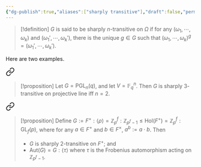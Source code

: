 ```yaml
---
{"dg-publish":true,"aliases":["sharply transitive"],"draft":false,"permalink":"/MATH/Cards/Nodes/Sharply Transitive/","dgPassFrontmatter":true}
---
```



> [!definition]
> $G$ is said to be sharply $n$-transitive on $\Omega$ if for any $(\omega_1,\cdots,\omega_k)$ and $(\omega_1',\cdots,\omega_k')$, there is the unique $g\in G$ such that $(\omega_1,\cdots,\omega_k)^g=(\omega_1',\cdots,\omega_k')$.

Here are two examples.


<div class="transclusion internal-embed is-loaded"><a class="markdown-embed-link" href="/math/cards/nodes/pgl-v-sharply-3-transitive-iff-n-2/#tiw1p7" aria-label="Open link"><svg xmlns="http://www.w3.org/2000/svg" width="24" height="24" viewBox="0 0 24 24" fill="none" stroke="currentColor" stroke-width="2" stroke-linecap="round" stroke-linejoin="round" class="svg-icon lucide-link"><path d="M10 13a5 5 0 0 0 7.54.54l3-3a5 5 0 0 0-7.07-7.07l-1.72 1.71"></path><path d="M14 11a5 5 0 0 0-7.54-.54l-3 3a5 5 0 0 0 7.07 7.07l1.71-1.71"></path></svg></a><div class="markdown-embed">



> [!proposition]
> Let $G=\mathrm{PGL}_n(q)$, and let $V=\mathbb{F}_q^n$. Then $G$ is sharply $3$-transitive on projective line iff $n=2$. 

</div></div>



<div class="transclusion internal-embed is-loaded"><a class="markdown-embed-link" href="/math/cards/nodes/singer-cycle/#t1vo0l" aria-label="Open link"><svg xmlns="http://www.w3.org/2000/svg" width="24" height="24" viewBox="0 0 24 24" fill="none" stroke="currentColor" stroke-width="2" stroke-linecap="round" stroke-linejoin="round" class="svg-icon lucide-link"><path d="M10 13a5 5 0 0 0 7.54.54l3-3a5 5 0 0 0-7.07-7.07l-1.72 1.71"></path><path d="M14 11a5 5 0 0 0-7.54-.54l-3 3a5 5 0 0 0 7.07 7.07l1.71-1.71"></path></svg></a><div class="markdown-embed">



> [!proposition]
> Define $G:=F^+{:}\left\langle\rho\right\rangle=\mathbb{Z}_p^f{:}\mathbb{Z}_{p^f-1}\leqslant \mathrm{Hol}(F^+)=\mathbb{Z}_p^f{:}\mathrm{GL}_f(p)$, where for any $a\in F^+$ and $b\in F^\times$, $a^b:=a\cdot b$. Then 
> - $G$ is sharply $2$-transitive on $F^+$; and
> - $\mathrm{Aut}(G)=G{:}\left\langle\tau\right\rangle$ where $\tau$ is the Frobenius automorphism acting on $\mathbb{Z}_{p^f-1}$. 

</div></div>
